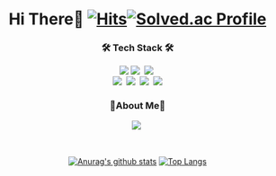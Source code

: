 <div align="center">

# Hi There👋 [![Hits](https://hits.seeyoufarm.com/api/count/incr/badge.svg?url=https%3A%2F%2Fgithub.com%2FEthan-kim9&count_bg=%233DA4C8&title_bg=%23434C5E&icon=spring.svg&icon_color=%232CBA69&title=hits&edge_flat=false)](https://hits.seeyoufarm.com)[![Solved.ac Profile](http://mazassumnida.wtf/api/mini/generate_badge?boj=hey00507)](https://solved.ac/hey00507/)

<h3 align="center">🛠 Tech Stack 🛠</h3>
<p align="center">
    <img src="https://img.shields.io/badge/Markdown-000000?style=flat&logo=Markdown&logoColor=white"/></a>
    <img src="https://img.shields.io/badge/Java-007396?style=flat&logo=Java&logoColor=white"/></a>&nbsp
    <img src="https://img.shields.io/badge/MySQL-4479A1?style=flat&logo=MySQL&logoColor=white"/></a>&nbsp
<br/>
  <img src="https://img.shields.io/badge/Discord-5865F2?style=flat&logo=Discord&logoColor=white"/></a>&nbsp
  <img src="https://img.shields.io/badge/Slack-4A154B?style=flat&logo=Slack&logoColor=white"/></a>&nbsp
  <img src="https://img.shields.io/badge/GitHub-gray?style=flat&logo=GitHub&logoColor=black"/></a>&nbsp
  <img src="https://img.shields.io/badge/Git-blue?style=flat&logo=Git&logoColor=F05032"/></a>
</p>
<h3 align="center">🤔About Me🤔</h3>
<p align="center">
  <a href="https://velog.io/@ethan_kim9"><img src="https://img.shields.io/badge/Velog-11B48A?style=flat&logo=Vimeo&logoColor=white&link=https://velog.io/@ethan_kim9"/></a>&nbsp
</p>
<br>

[![Anurag's github stats](https://github-readme-stats.vercel.app/api?username=Ethan-kim9&show_icons=true&theme=dark)](https://github.com/Ethan-kim9)
[![Top Langs](https://github-readme-stats.vercel.app/api/top-langs/?username=Ethan-kim9&theme=dark&layout=compact)](https://github.com/anuraghazra/github-readme-stats)

</div>
